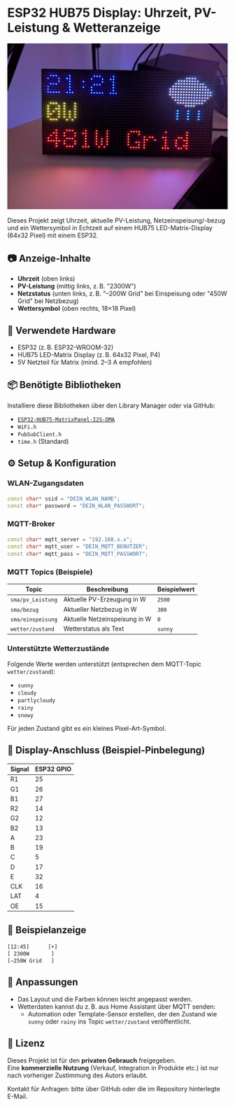 # ESP32 HUB75 Display: Uhrzeit, PV-Leistung & Wetteranzeige

![Projektansicht](ESP32_HUB75_Display_final_oeffentlich.jpg)

Dieses Projekt zeigt Uhrzeit, aktuelle PV-Leistung, Netzeinspeisung/-bezug und ein Wettersymbol in Echtzeit auf einem HUB75 LED-Matrix-Display (64x32 Pixel) mit einem ESP32.

## 📷 Anzeige-Inhalte

- **Uhrzeit** (oben links)
- **PV-Leistung** (mittig links, z. B. "2300W")
- **Netzstatus** (unten links, z. B. "–200W Grid" bei Einspeisung oder "450W Grid" bei Netzbezug)
- **Wettersymbol** (oben rechts, 18×18 Pixel)

## 🧰 Verwendete Hardware

- ESP32 (z. B. ESP32-WROOM-32)
- HUB75 LED-Matrix Display (z. B. 64x32 Pixel, P4)
- 5V Netzteil für Matrix (mind. 2–3 A empfohlen)

## 📦 Benötigte Bibliotheken

Installiere diese Bibliotheken über den Library Manager oder via GitHub:

- [`ESP32-HUB75-MatrixPanel-I2S-DMA`](https://github.com/mrfaptastic/ESP32-HUB75-MatrixPanel-I2S-DMA)
- `WiFi.h`
- `PubSubClient.h`
- `time.h` (Standard)

## ⚙️ Setup & Konfiguration

### WLAN-Zugangsdaten
```cpp
const char* ssid = "DEIN_WLAN_NAME";
const char* password = "DEIN_WLAN_PASSWORT";
```

### MQTT-Broker
```cpp
const char* mqtt_server = "192.168.x.x";
const char* mqtt_user = "DEIN_MQTT_BENUTZER";
const char* mqtt_pass = "DEIN_MQTT_PASSWORT";
```

### MQTT Topics (Beispiele)
| Topic               | Beschreibung                  | Beispielwert     |
|---------------------|-------------------------------|------------------|
| `sma/pv_Leistung`   | Aktuelle PV-Erzeugung in W    | `2500`           |
| `sma/bezug`         | Aktueller Netzbezug in W      | `300`            |
| `sma/einspeisung`   | Aktuelle Netzeinspeisung in W | `0`              |
| `wetter/zustand`    | Wetterstatus als Text         | `sunny`          |

### Unterstützte Wetterzustände

Folgende Werte werden unterstützt (entsprechen dem MQTT-Topic `wetter/zustand`):

- `sunny`
- `cloudy`
- `partlycloudy`
- `rainy`
- `snowy`

Für jeden Zustand gibt es ein kleines Pixel-Art-Symbol.

## 📀 Display-Anschluss (Beispiel-Pinbelegung)

| Signal | ESP32 GPIO |
|--------|------------|
| R1     | 25         |
| G1     | 26         |
| B1     | 27         |
| R2     | 14         |
| G2     | 12         |
| B2     | 13         |
| A      | 23         |
| B      | 19         |
| C      | 5          |
| D      | 17         |
| E      | 32         |
| CLK    | 16         |
| LAT    | 4          |
| OE     | 15         |

## 🧪 Beispielanzeige

```
[12:45]      [☀️]
[ 2300W       ]
[–250W Grid   ]
```

## 🔧 Anpassungen

- Das Layout und die Farben können leicht angepasst werden.
- Wetterdaten kannst du z. B. aus Home Assistant über MQTT senden:
  - Automation oder Template-Sensor erstellen, der den Zustand wie `sunny` oder `rainy` ins Topic `wetter/zustand` veröffentlicht.

## 📜 Lizenz

Dieses Projekt ist für den **privaten Gebrauch** freigegeben.  
Eine **kommerzielle Nutzung** (Verkauf, Integration in Produkte etc.) ist nur nach vorheriger Zustimmung des Autors erlaubt.  

Kontakt für Anfragen: bitte über GitHub oder die im Repository hinterlegte E-Mail.

